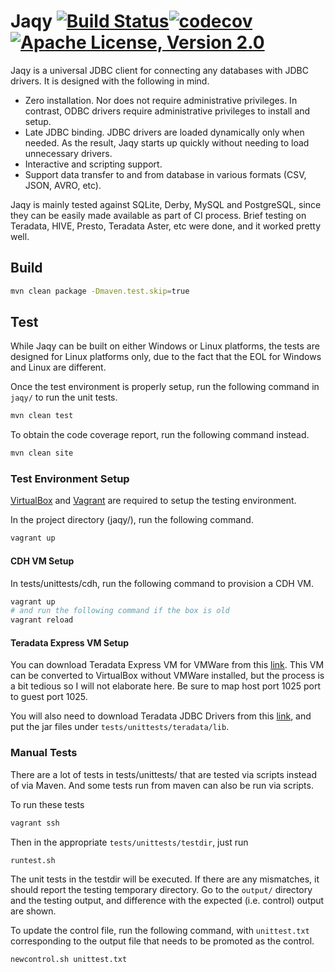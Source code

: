 # Jaqy [![Build Status](https://travis-ci.org/Teradata/jaqy.svg?branch=master)](https://travis-ci.org/Teradata/jaqy)[![codecov](https://codecov.io/gh/Teradata/jaqy/branch/master/graph/badge.svg)](https://codecov.io/gh/Teradata/jaqy)[![Apache License, Version 2.0](https://img.shields.io/badge/license-Apache--2.0-blue.svg)](http://www.apache.org/licenses/LICENSE-2.0)

Jaqy is a universal JDBC client for connecting any databases with
JDBC drivers.  It is designed with the following in mind.

* Zero installation.  Nor does not require administrative privileges.
  In contrast, ODBC drivers require administrative privileges to install
  and setup.
* Late JDBC binding.  JDBC drivers are loaded dynamically only when needed.
  As the result, Jaqy starts up quickly without needing to load unnecessary
  drivers.
* Interactive and scripting support.
* Support data transfer to and from database in various formats (CSV, JSON, AVRO, etc).

Jaqy is mainly tested against SQLite, Derby, MySQL and PostgreSQL,
since they can be easily made available as part of CI process.  Brief testing
on Teradata, HIVE, Presto, Teradata Aster, etc were done, and it worked
pretty well.

## Build

```bash
mvn clean package -Dmaven.test.skip=true
```

## Test

While Jaqy can be built on either Windows or Linux platforms, the
tests are designed for Linux platforms only, due to the fact that the EOL
for Windows and Linux are different.

Once the test environment is properly setup, run the following command in ``jaqy/``
to run the unit tests.

```bash
mvn clean test
```

To obtain the code coverage report, run the following command instead.

```bash
mvn clean site
```

### Test Environment Setup

[VirtualBox](https://www.virtualbox.org/) and [Vagrant](https://www.vagrantup.com/)
are required to setup the testing environment.

In the project directory (jaqy/), run the following command.

```bash
vagrant up
```

#### CDH VM Setup

In tests/unittests/cdh, run the following command to provision a CDH VM.

```bash
vagrant up
# and run the following command if the box is old
vagrant reload
```

#### Teradata Express VM Setup

You can download Teradata Express VM for VMWare from this
[link](http://downloads.teradata.com/download/database/teradata-express-for-vmware-player).
This VM can be converted to VirtualBox without VMWare installed, but the
process is a bit tedious so I will not elaborate here.  Be sure to map host
port 1025 port to guest port 1025.

You will also need to download Teradata JDBC Drivers from this
[link](http://downloads.teradata.com/download/connectivity/jdbc-driver), and
put the jar files under `tests/unittests/teradata/lib`.

### Manual Tests

There are a lot of tests in tests/unittests/ that are tested via scripts
instead of via Maven.  And some tests run from maven can also be run via
scripts.

To run these tests

```bash
vagrant ssh
```

Then in the appropriate ``tests/unittests/testdir``, just run

```
runtest.sh
```

The unit tests in the testdir will be executed.  If there are any mismatches,
it should report the testing temporary directory.  Go to the ``output/`` directory
and the testing output, and difference with the expected (i.e. control) output are
shown.

To update the control file, run the following command, with ``unittest.txt``
corresponding to the output file that needs to be promoted as the control.

```
newcontrol.sh unittest.txt
```
